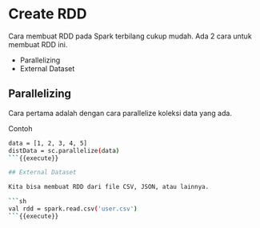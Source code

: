 # Create RDD

Cara membuat RDD pada Spark terbilang cukup mudah. Ada 2 cara untuk membuat RDD ini. 
- Parallelizing
- External Dataset

## Parallelizing

Cara pertama adalah dengan cara parallelize koleksi data yang ada.

Contoh

```sh
data = [1, 2, 3, 4, 5]
distData = sc.parallelize(data)
```{{execute}}

## External Dataset

Kita bisa membuat RDD dari file CSV, JSON, atau lainnya.

```sh
val rdd = spark.read.csv('user.csv')
```{{execute}}
